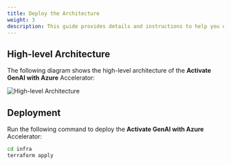```yaml
---
title: Deploy the Architecture
weight: 3
description: This guide provides details and instructions to help you deploy the Activate GenAI with Azure Accelerator for your customer.
---
```

## High-level Architecture

The following diagram shows the high-level architecture of the **Activate GenAI with Azure** Accelerator:

![High-level Architecture](activate-genai/img/ActivateGenAI-HLD.png)



## Deployment

Run the following command to deploy the **Activate GenAI with Azure** Accelerator:

```bash
cd infra
terraform apply
```